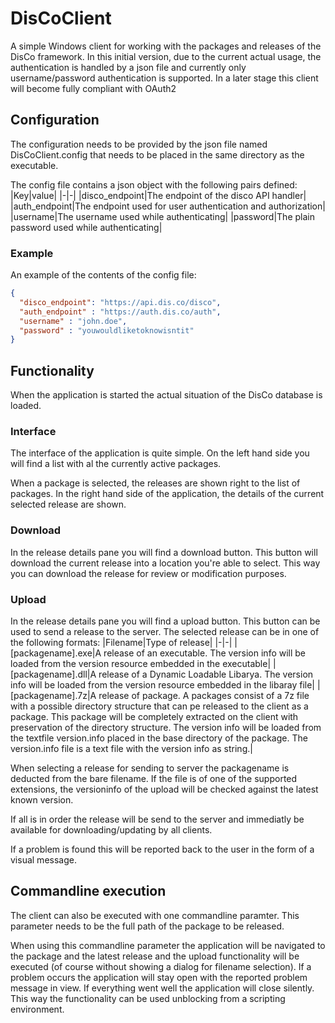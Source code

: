 # DisCoClient
A simple Windows client for working with the packages and releases of the DisCo framework. In this initial version, due to the current actual usage, the authentication is handled by a json file and currently only username/password authentication is supported. In a later stage this client will become fully compliant with OAuth2

## Configuration
The configuration needs to be provided by the json file named DisCoClient.config that needs to be placed in the same directory as the executable.

The config file contains a json object with the following pairs defined:
|Key|value|
|-|-|
|disco_endpoint|The endpoint of the disco API handler|
|auth_endpoint|The endpoint used for user authentication and authorization|
|username|The username used while authenticating|
|password|The plain password used while authenticating|

### Example
An example of the contents of the config file:
```json
{
  "disco_endpoint": "https://api.dis.co/disco", 
  "auth_endpoint" : "https://auth.dis.co/auth",
  "username" : "john.doe",
  "password" : "youwouldliketoknowisntit"
}
```

## Functionality
When the application is started the actual situation of the DisCo database is loaded.

### Interface
The interface of the application is quite simple. On the left hand side you will find a list with al the currently active packages.

When a package is selected, the releases are shown right to the list of packages. In the right hand side of the application, the details of the current selected release are shown.

### Download
In the release details pane you will find a download button. This button will download the current release into a location you're able to select. This way you can download the release for review or modification purposes.

### Upload
In the release details pane you will find a upload button. This button can be used to send a release to the server. The selected release can be in one of the following formats:
|Filename|Type of release|
|-|-|
|[packagename].exe|A release of an executable. The version info will be loaded from the version resource embedded in the executable|
|[packagename].dll|A release of a Dynamic Loadable Libarya. The version info will be loaded from the version resource embedded in the libaray file|
|[packagename].7z|A release of package. A packages consist of a 7z file with a possible directory structure that can pe released to the client as a package. This package will be completely extracted on the client with preservation of the directory structure. The version info will be loaded from the textfile version.info placed in the base directory of the package. The version.info file is a text file with the version info as string.|

When selecting a release for sending to server the packagename is deducted from the bare filename. If the file is of one of the supported extensions, the versioninfo of the upload will be checked against the latest known version.

If all is in order the release will be send to the server and immediatly be available for downloading/updating by all clients.

If a problem is found this will be reported back to the user in the form of a visual message.

## Commandline execution
The client can also be executed with one commandline paramter. This parameter needs to be the full path of the package to be released.

When using this commandline parameter the application will be navigated to the package and the latest release and the upload functionality will be executed (of course without showing a dialog for filename selection). If a problem occurs the application will stay open with the reported problem message in view. If everything went well the application will close silently. This way the functionality can be used unblocking from a scripting environment.

